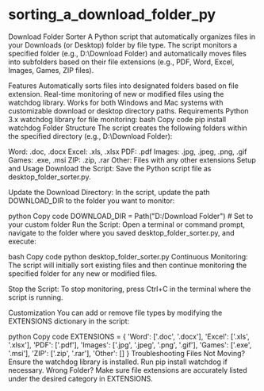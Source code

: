# sorting_a_download_folder_py
Download Folder Sorter
A Python script that automatically organizes files in your Downloads (or Desktop) folder by file type. The script monitors a specified folder (e.g., D:\Download Folder) and automatically moves files into subfolders based on their file extensions (e.g., PDF, Word, Excel, Images, Games, ZIP files).

Features
Automatically sorts files into designated folders based on file extension.
Real-time monitoring of new or modified files using the watchdog library.
Works for both Windows and Mac systems with customizable download or desktop directory paths.
Requirements
Python 3.x
watchdog library for file monitoring:
bash
Copy code
pip install watchdog
Folder Structure
The script creates the following folders within the specified directory (e.g., D:\Download Folder):

Word: .doc, .docx
Excel: .xls, .xlsx
PDF: .pdf
Images: .jpg, .jpeg, .png, .gif
Games: .exe, .msi
ZIP: .zip, .rar
Other: Files with any other extensions
Setup and Usage
Download the Script: Save the Python script file as desktop_folder_sorter.py.

Update the Download Directory: In the script, update the path DOWNLOAD_DIR to the folder you want to monitor:

python
Copy code
DOWNLOAD_DIR = Path("D:/Download Folder")  # Set to your custom folder
Run the Script: Open a terminal or command prompt, navigate to the folder where you saved desktop_folder_sorter.py, and execute:

bash
Copy code
python desktop_folder_sorter.py
Continuous Monitoring: The script will initially sort existing files and then continue monitoring the specified folder for any new or modified files.

Stop the Script: To stop monitoring, press Ctrl+C in the terminal where the script is running.

Customization
You can add or remove file types by modifying the EXTENSIONS dictionary in the script:

python
Copy code
EXTENSIONS = {
    'Word': ['.doc', '.docx'],
    'Excel': ['.xls', '.xlsx'],
    'PDF': ['.pdf'],
    'Images': ['.jpg', '.jpeg', '.png', '.gif'],
    'Games': ['.exe', '.msi'],
    'ZIP': ['.zip', '.rar'],
    'Other': []
}
Troubleshooting
Files Not Moving? Ensure the watchdog library is installed. Run pip install watchdog if necessary.
Wrong Folder? Make sure file extensions are accurately listed under the desired category in EXTENSIONS.
